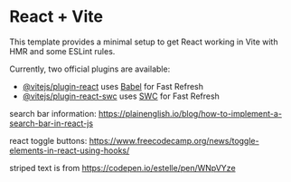 # React + Vite

This template provides a minimal setup to get React working in Vite with HMR and some ESLint rules.

Currently, two official plugins are available:

- [@vitejs/plugin-react](https://github.com/vitejs/vite-plugin-react/blob/main/packages/plugin-react/README.md) uses [Babel](https://babeljs.io/) for Fast Refresh
- [@vitejs/plugin-react-swc](https://github.com/vitejs/vite-plugin-react-swc) uses [SWC](https://swc.rs/) for Fast Refresh


search bar information: https://plainenglish.io/blog/how-to-implement-a-search-bar-in-react-js

react toggle buttons: https://www.freecodecamp.org/news/toggle-elements-in-react-using-hooks/

striped text is from https://codepen.io/estelle/pen/WNpVYze 